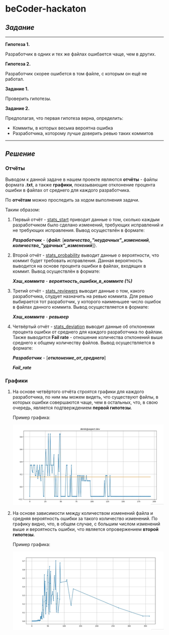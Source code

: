 # **beСoder-hackaton**

## *Задание*

---

**Гипотеза 1.**

Разработчик в одних и тех же файлах ошибается чаще, чем в других.

**Гипотеза 2.**

Разработчик скорее ошибется в том файле, с которым он ещё не работал.

**Задание 1.**

Проверить гипотезы.

**Задание 2.**

Предполагая, что первая гипотеза верна, определить:

- Коммиты, в которых весьма вероятна ошибка
- Разработчика, которому лучше доверить ревью таких коммитов

---

## *Решение*

### **Отчёты**

Выводом к данной задаче в нашем проекте являются **отчёты** - файлы формата **.txt**, а также **графики**, показывающие отклонение процента ошибки в файлах от среднего для каждого разработчика.

По **отчётам** можно проследить за ходом выполнения задачи.

Таким образом:

1. Первый отчёт - [stats_start](https://github.com/akiracrying/becoder-hack/blob/main/task1/stats_start.txt) приводит данные о том, сколько каждым разработчиком было сделано изменений, требующих исправлений и не требующих исправления. Вывод осуществлён в формате:

    ***Разработчик*** - {***файл***: [***количество_"неудачных"_изменений***, ***количество_"удачных"_изменений***]}.

2. Второй отчёт - [stats_probability](https://github.com/akiracrying/becoder-hack/blob/main/task1/stats_probability.txt) выводит данные о вероятности, что коммит будет требовать исправления. Данная вероятность выводится на основе процента ошибки в файлах, входящих в коммит. Вывод осуществлён в формате:

    ***Хэш_коммита*** - ***вероятность_ошибки_в_коммите (%)***

3. Третий отчёт - [stats_reviewers](https://github.com/akiracrying/becoder-hack/blob/main/task1/stats_reviewers.txt) выводит данные о том, какого разработчика, слудует назначить на ревью коммита. Для ревью выбирается тот разработчик, у которого наименьшее число ошибок в файлах данного коммита. Вывод осуществляется в формате:

    ***Хэш_коммита*** - ***ревьюер***

4. Четвёртый отчёт - [stats_deviation](https://github.com/akiracrying/becoder-hack/blob/main/task1/stats_deviation.txt) выводит данные об отклонении процента ошибки от среднего для каждого разработчика по файлам. Также выводится **Fail rate** - отношение количества отклонений выше среднего к общему количеству файлов. Вывод осуществляется в формате:

   ***Разработчик*** - [***отклонение_от_среднего***]

   ***Fail_rate***

### **Графики**

1. На основе четвёртого отчёта строятся графики для каждого разработчика, по ним мы можем видеть, что существуют файлы, в которых ошибки совершаются чаще, чем в остальных, что, в свою очередь, является подтверждением **первой гипотезы**.

    Пример графика:

    <div>
        <img src = "https://github.com/akiracrying/becoder-hack/blob/task1/img/graph_1.jpg"></img>
    </div>

2. На основе зависимости между количеством изменений файла и средняя вероятность ошибки за такого количество изменений. По графику видно, что, в общем случае, с большим числом изменений выше и вероятность ошибки, что является опровержением **второй гипотезы**.

    Пример графика:

    <div>
        <img src = "https://github.com/akiracrying/becoder-hack/blob/task1/img/graph_2.jpg"></img>
    </div>
